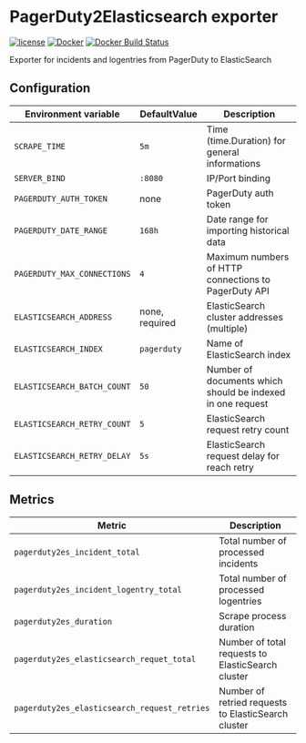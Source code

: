 PagerDuty2Elasticsearch exporter
================================

[![license](https://img.shields.io/github/license/webdevops/pagerduty2elasticsearch-exporter.svg)](https://github.com/webdevops/pagerduty2elasticsearch-exporter/blob/master/LICENSE)
[![Docker](https://img.shields.io/badge/docker-webdevops%2Fpagerduty--exporter-blue.svg?longCache=true&style=flat&logo=docker)](https://hub.docker.com/r/webdevops/pagerduty2elasticsearch-exporter/)
[![Docker Build Status](https://img.shields.io/docker/build/webdevops/pagerduty2elasticsearch-exporter.svg)](https://hub.docker.com/r/webdevops/pagerduty2elasticsearch-exporter/)

Exporter for incidents and logentries from PagerDuty to ElasticSearch

Configuration
-------------

| Environment variable                    | DefaultValue                | Description                                                              |
|-----------------------------------------|-----------------------------|--------------------------------------------------------------------------|
| `SCRAPE_TIME`                           | `5m`                        | Time (time.Duration) for general informations                            |
| `SERVER_BIND`                           | `:8080`                     | IP/Port binding                                                          |
| `PAGERDUTY_AUTH_TOKEN`                  | none                        | PagerDuty auth token                                                     |
| `PAGERDUTY_DATE_RANGE`                  | `168h`                      | Date range for importing historical data                                 |
| `PAGERDUTY_MAX_CONNECTIONS`             | `4`                         | Maximum numbers of HTTP connections to PagerDuty API                     |
| `ELASTICSEARCH_ADDRESS`                 | none, required              | ElasticSearch cluster addresses (multiple)                               |
| `ELASTICSEARCH_INDEX`                   | `pagerduty`                 | Name of ElasticSearch index                                              |
| `ELASTICSEARCH_BATCH_COUNT`             | `50`                        | Number of documents which should be indexed in one request                |
| `ELASTICSEARCH_RETRY_COUNT`             | `5`                         | ElasticSearch request retry count                                        |
| `ELASTICSEARCH_RETRY_DELAY`             | `5s`                        | ElasticSearch request delay for reach retry                              |

Metrics
-------

| Metric                                       | Description                                                        |
|----------------------------------------------|--------------------------------------------------------------------|
| `pagerduty2es_incident_total`                | Total number of processed incidents                                |
| `pagerduty2es_incident_logentry_total`       | Total number of processed logentries                               |
| `pagerduty2es_duration`                      | Scrape process duration                                            |
| `pagerduty2es_elasticsearch_requet_total`    | Number of total requests to ElasticSearch cluster                  |
| `pagerduty2es_elasticsearch_request_retries` | Number of retried requests to ElasticSearch cluster                |
